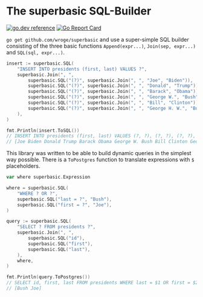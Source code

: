 # The superbasic SQL-Builder

[![go.dev reference](https://img.shields.io/badge/go.dev-reference-007d9c?logo=go&logoColor=white)](https://pkg.go.dev/github.com/wroge/wgs84)
[![Go Report Card](https://goreportcard.com/badge/github.com/wroge/wgs84)](https://goreportcard.com/report/github.com/wroge/wgs84)

```go get github.com/wroge/superbasic``` and use a super-simple SQL builder consisting of the three basic functions ```Append(expr...)```, ```Join(sep, expr...)``` and ```SQL(sql, expr...)```.

```go
insert := superbasic.SQL(
    "INSERT INTO presidents (first, last) VALUES ?",
    superbasic.Join(", ",
        superbasic.SQL("(?)", superbasic.Join(", ", "Joe", "Biden")),
        superbasic.SQL("(?)", superbasic.Join(", ", "Donald", "Trump")),
        superbasic.SQL("(?)", superbasic.Join(", ", "Barack", "Obama")),
        superbasic.SQL("(?)", superbasic.Join(", ", "George W.", "Bush")),
        superbasic.SQL("(?)", superbasic.Join(", ", "Bill", "Clinton")),
        superbasic.SQL("(?)", superbasic.Join(", ", "George H. W.", "Bush")),
    ),
)

fmt.Println(insert.ToSQL())
// INSERT INTO presidents (first, last) VALUES (?, ?), (?, ?), (?, ?), (?, ?), (?, ?), (?, ?) 
// [Joe Biden Donald Trump Barack Obama George W. Bush Bill Clinton George H. W. Bush]
```

This library was written to be able to build dynamic queries in the simplest way possible. There is a ```ToPostgres``` function to translate expressions with ```$``` placeholders.

```go
var where superbasic.Expression

where = superbasic.SQL(
    "WHERE ? OR ?",
    superbasic.SQL("last = ?", "Bush"),
    superbasic.SQL("first = ?", "Joe"),
)

query := superbasic.SQL(
    "SELECT ? FROM presidents ?",
    superbasic.Join(", ",
        superbasic.SQL("id"),
        superbasic.SQL("first"),
        superbasic.SQL("last"),
    ),
    where,
)

fmt.Println(query.ToPostgres())
// SELECT id, first, last FROM presidents WHERE last = $1 OR first = $2
// [Bush Joe]
```
